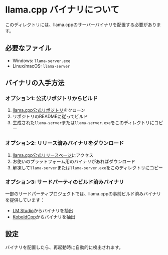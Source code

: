 # llama.cpp バイナリについて

このディレクトリには、llama.cppのサーバーバイナリを配置する必要があります。

## 必要なファイル

- Windows: `llama-server.exe`
- Linux/macOS: `llama-server`

## バイナリの入手方法

### オプション1: 公式リポジトリからビルド

1. [llama.cpp公式リポジトリ](https://github.com/ggerganov/llama.cpp)をクローン
2. リポジトリのREADMEに従ってビルド
3. 生成された`llama-server`または`llama-server.exe`をこのディレクトリにコピー

### オプション2: リリース済みバイナリをダウンロード

1. [llama.cpp公式リリースページ](https://github.com/ggerganov/llama.cpp/releases)にアクセス
2. お使いのプラットフォーム用のバイナリがあればダウンロード
3. 解凍して`llama-server`または`llama-server.exe`をこのディレクトリにコピー

### オプション3: サードパーティのビルド済みバイナリ

一部のサードパーティプロジェクトでは、llama.cppの事前ビルド済みバイナリを提供しています：

- [LM Studio](https://lmstudio.ai/)からバイナリを抽出
- [KoboldCpp](https://github.com/LostRuins/koboldcpp/releases)からバイナリを抽出

## 設定

バイナリを配置したら、再起動時に自動的に検出されます。
